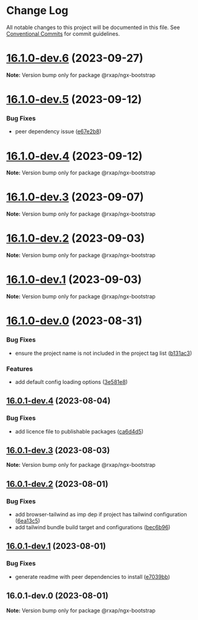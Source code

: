 # Change Log

All notable changes to this project will be documented in this file.
See [Conventional Commits](https://conventionalcommits.org) for commit guidelines.

# [16.1.0-dev.6](https://gitlab.com/rxap/packages/compare/@rxap/ngx-bootstrap@16.1.0-dev.5...@rxap/ngx-bootstrap@16.1.0-dev.6) (2023-09-27)

**Note:** Version bump only for package @rxap/ngx-bootstrap

# [16.1.0-dev.5](https://gitlab.com/rxap/packages/compare/@rxap/ngx-bootstrap@16.1.0-dev.4...@rxap/ngx-bootstrap@16.1.0-dev.5) (2023-09-12)

### Bug Fixes

- peer dependency issue ([e67e2b8](https://gitlab.com/rxap/packages/commit/e67e2b8eb884b598536d16c2c544a9ad9be5b53e))

# [16.1.0-dev.4](https://gitlab.com/rxap/packages/compare/@rxap/ngx-bootstrap@16.1.0-dev.3...@rxap/ngx-bootstrap@16.1.0-dev.4) (2023-09-12)

**Note:** Version bump only for package @rxap/ngx-bootstrap

# [16.1.0-dev.3](https://gitlab.com/rxap/packages/compare/@rxap/ngx-bootstrap@16.1.0-dev.2...@rxap/ngx-bootstrap@16.1.0-dev.3) (2023-09-07)

**Note:** Version bump only for package @rxap/ngx-bootstrap

# [16.1.0-dev.2](https://gitlab.com/rxap/packages/compare/@rxap/ngx-bootstrap@16.1.0-dev.1...@rxap/ngx-bootstrap@16.1.0-dev.2) (2023-09-03)

**Note:** Version bump only for package @rxap/ngx-bootstrap

# [16.1.0-dev.1](https://gitlab.com/rxap/packages/compare/@rxap/ngx-bootstrap@16.1.0-dev.0...@rxap/ngx-bootstrap@16.1.0-dev.1) (2023-09-03)

**Note:** Version bump only for package @rxap/ngx-bootstrap

# [16.1.0-dev.0](https://gitlab.com/rxap/packages/compare/@rxap/ngx-bootstrap@16.0.1-dev.4...@rxap/ngx-bootstrap@16.1.0-dev.0) (2023-08-31)

### Bug Fixes

- ensure the project name is not included in the project tag list ([b131ac3](https://gitlab.com/rxap/packages/commit/b131ac3bd92b3b8799d62f15bbd30a1997d7c753))

### Features

- add default config loading options ([3e581e8](https://gitlab.com/rxap/packages/commit/3e581e826af8980ce07cf9b8d43d79b5fde2e677))

## [16.0.1-dev.4](https://gitlab.com/rxap/packages/compare/@rxap/ngx-bootstrap@16.0.1-dev.3...@rxap/ngx-bootstrap@16.0.1-dev.4) (2023-08-04)

### Bug Fixes

- add licence file to publishable packages ([ca6d4d5](https://gitlab.com/rxap/packages/commit/ca6d4d509a743b89bad5ed7ae935d3007231705a))

## [16.0.1-dev.3](https://gitlab.com/rxap/packages/compare/@rxap/ngx-bootstrap@16.0.1-dev.2...@rxap/ngx-bootstrap@16.0.1-dev.3) (2023-08-03)

**Note:** Version bump only for package @rxap/ngx-bootstrap

## [16.0.1-dev.2](https://gitlab.com/rxap/packages/compare/@rxap/ngx-bootstrap@16.0.1-dev.1...@rxap/ngx-bootstrap@16.0.1-dev.2) (2023-08-01)

### Bug Fixes

- add browser-tailwind as imp dep if project has tailwind configuration ([6ea13c5](https://gitlab.com/rxap/packages/commit/6ea13c5f9b4e652436bf1da879b564d1ed7b8061))
- add tailwind bundle build target and configurations ([bec6b96](https://gitlab.com/rxap/packages/commit/bec6b96be15bbc11ad072ccefdcaf7df9e8fea52))

## [16.0.1-dev.1](https://gitlab.com/rxap/packages/compare/@rxap/ngx-bootstrap@16.0.1-dev.0...@rxap/ngx-bootstrap@16.0.1-dev.1) (2023-08-01)

### Bug Fixes

- generate readme with peer dependencies to install ([e7039bb](https://gitlab.com/rxap/packages/commit/e7039bb5e86ffeadfe7cc92d5fc71d32f8efb4fb))

## 16.0.1-dev.0 (2023-08-01)

**Note:** Version bump only for package @rxap/ngx-bootstrap
